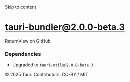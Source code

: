 Skip to content
# tauri-bundler@2.0.0-beta.3
ReturnView on GitHub
### Dependencies
  * Upgraded to `tauri-utils@2.0.0-beta.3`


© 2025 Tauri Contributors. CC-BY / MIT
